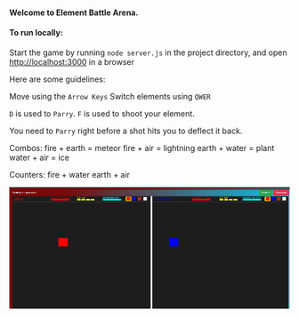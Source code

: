 #### Welcome to Element Battle Arena.

#### To run locally:

Start the game by running `node server.js` in the project directory, and open [http://localhost:3000](http://localhost:3000) in a browser

Here are some guidelines:

Move using the `Arrow Keys`
Switch elements using `QWER`

`D` is used to `Parry`.
`F` is used to shoot your element.

You need to `Parry` right before a shot hits you to deflect it back.

Combos:
fire + earth = meteor
fire + air = lightning
earth + water = plant
water + air = ice

Counters:
fire + water
earth + air

![Game image1](./public/images/show1.png)